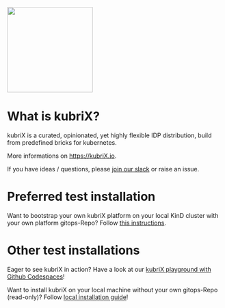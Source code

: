 <img src="https://github.com/user-attachments/assets/58af160d-92d5-4786-8f1d-f901582500ad" width="200px">

# What is kubriX?

kubriX is a curated, opinionated, yet highly flexible IDP distribution, build from predefined bricks for kubernetes.

More informations on https://kubriX.io.

If you have ideas / questions, please [join our slack](https://join.slack.com/t/kubrix-platform/shared_invite/zt-2rc1yty2f-VTT3GOzUvo_k5hrgKbppKQ) or raise an issue.

# Preferred test installation
Want to bootstrap your own kubriX platform on your local KinD cluster with your own platform gitops-Repo? Follow [this instructions](bootstrap/BOOTSTRAP-local-kind.md).

# Other test installations

Eager to see kubriX in action? Have a look at our [kubriX playground with Github Codespaces](kubrix-playground-github-codespaces.md)!

Want to install kubriX on your local machine without your own gitops-Repo (read-only)? Follow [local installation guide](kubrix-local-installation.md)!







